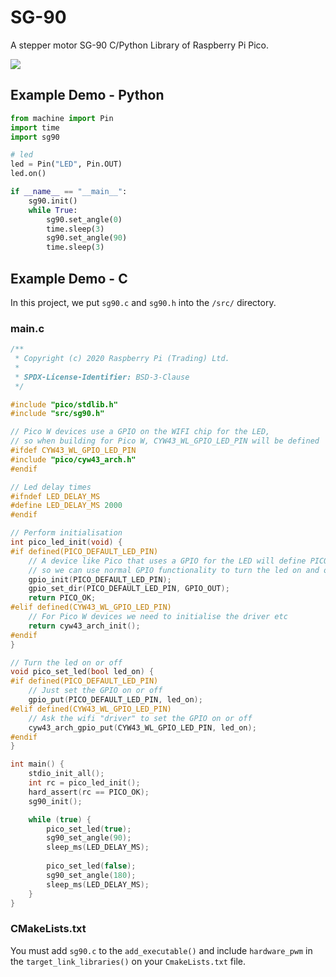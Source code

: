 # SG-90
A stepper motor SG-90 C/Python Library of Raspberry Pi Pico.

![](picture.png)

## Example Demo - Python
```python
from machine import Pin
import time
import sg90

# led
led = Pin("LED", Pin.OUT)
led.on()

if __name__ == "__main__":
    sg90.init()
    while True:
        sg90.set_angle(0)
        time.sleep(3)
        sg90.set_angle(90)
        time.sleep(3)
```

## Example Demo - C
In this project, we put `sg90.c` and `sg90.h` into the `/src/` directory.

### main.c
```c
/**
 * Copyright (c) 2020 Raspberry Pi (Trading) Ltd.
 *
 * SPDX-License-Identifier: BSD-3-Clause
 */

#include "pico/stdlib.h"
#include "src/sg90.h"

// Pico W devices use a GPIO on the WIFI chip for the LED,
// so when building for Pico W, CYW43_WL_GPIO_LED_PIN will be defined
#ifdef CYW43_WL_GPIO_LED_PIN
#include "pico/cyw43_arch.h"
#endif

// Led delay times
#ifndef LED_DELAY_MS
#define LED_DELAY_MS 2000
#endif

// Perform initialisation
int pico_led_init(void) {
#if defined(PICO_DEFAULT_LED_PIN)
    // A device like Pico that uses a GPIO for the LED will define PICO_DEFAULT_LED_PIN
    // so we can use normal GPIO functionality to turn the led on and off
    gpio_init(PICO_DEFAULT_LED_PIN);
    gpio_set_dir(PICO_DEFAULT_LED_PIN, GPIO_OUT);
    return PICO_OK;
#elif defined(CYW43_WL_GPIO_LED_PIN)
    // For Pico W devices we need to initialise the driver etc
    return cyw43_arch_init();
#endif
}

// Turn the led on or off
void pico_set_led(bool led_on) {
#if defined(PICO_DEFAULT_LED_PIN)
    // Just set the GPIO on or off
    gpio_put(PICO_DEFAULT_LED_PIN, led_on);
#elif defined(CYW43_WL_GPIO_LED_PIN)
    // Ask the wifi "driver" to set the GPIO on or off
    cyw43_arch_gpio_put(CYW43_WL_GPIO_LED_PIN, led_on);
#endif
}

int main() {
    stdio_init_all();
    int rc = pico_led_init();
    hard_assert(rc == PICO_OK);
    sg90_init();

    while (true) {
        pico_set_led(true);
        sg90_set_angle(90);
        sleep_ms(LED_DELAY_MS);
        
        pico_set_led(false);
        sg90_set_angle(180);
        sleep_ms(LED_DELAY_MS);
    }
}
```

### CMakeLists.txt
You must add `sg90.c` to the `add_executable()` and include `hardware_pwm` in the  `target_link_libraries()` on your `CmakeLists.txt` file.

